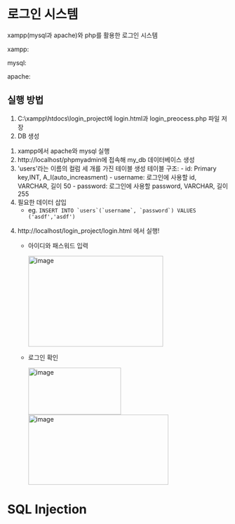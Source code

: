 # 로그인 시스템
xampp(mysql과 apache)와 php를 활용한 로그인 시스템

xampp:

mysql:

apache:

## 실행 방법
1. C:\xampp\htdocs\login_project에 login.html과 login_preocess.php 파일 저장
2. DB 생성
  1) xampp에서 apache와 mysql 실행
  2) http://localhost/phpmyadmin에 접속해 my_db 데이터베이스 생성
  3) 'users'라는 이름의 컬럼 세 개를 가진 테이블 생성
       테이블 구조:
         - id: Primary key,INT, A_I(auto_increasment)
         - username: 로그인에 사용할 id, VARCHAR, 길이 50
         - password: 로그인에 사용할 password, VARCHAR, 길이 255
  4) 필요한 데이터 삽입
       - eg. ``` INSERT INTO `users`(`username`, `password`) VALUES ('asdf','asdf') ```
4. http://localhost/login_project/login.html 에서 실행!
   - 아이디와 패스워드 입력
     
     <img width="307" height="207" alt="image" src="https://github.com/user-attachments/assets/de39cc64-dbaa-4a51-9ad2-a2826bfef4f2" />
     
   - 로그인 확인
     
     <img width="211" height="107" alt="image" src="https://github.com/user-attachments/assets/15a62195-5fb2-465a-931b-344e7ec54e79" />
     <img width="319" height="160" alt="image" src="https://github.com/user-attachments/assets/ffb45d9f-612f-4768-ab42-fd507854327e" />

# SQL Injection
